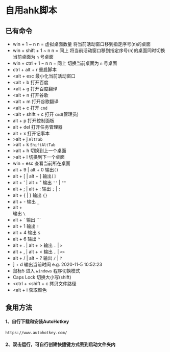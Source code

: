 # 自用ahk脚本

## 已有命令
- win + 1 ~ n
  n = 虚拟桌面数量
  将当前活动窗口移到指定序号(n)的桌面
- win + shift + 1 ~ n
  n = 同上
  将当前活动窗口移到指定序号(n)的桌面同时切换当前桌面为 `n` 号桌面
- win + ctrl + 1 ~ n
  n = 同上
  切换当前桌面为 `n` 号桌面
- ctrl + alt + r
  重启脚本
- <alt + esc
  最小化当前活动窗口
- <alt + b
  打开百度
- <alt + g
  打开百度翻译
- <alt + n
  打开谷歌
- <alt + m
  打开谷歌翻译
- <alt + c
  打开 `cmd`
- <alt + shift + c
  打开 `cmd`(管理员)
- alt + p
  打开控制面板
- alt + del
  打开任务管理器
- alt + x
  打开记事本
- \>alt + j
  `AltTab`
- \>alt + k
  `ShiftAltTab`
- \>alt + h
  切换到上一个桌面
- \>alt + l
  切换到下一个桌面
- win + esc
  查看当前所在桌面
- alt + 9 | alt + 0
  输出`()`
- alt + [ | alt + ]
  输出`[]`
- alt + ' | alt + "
  输出 `''` | `""`
- alt + ; | alt + :
  输出 `;` | `:`
- alt + { | }
  输出 `{}`
- alt + -
  输出 `_`
- alt + \
  输出 `\`
- alt + `
  输出 ```
- alt + 1
  输出 `!`
- alt + 4
  输出 `$`
- alt + 6
  输出 `^`
- alt + . | alt + >
  输出 `.` | `>`
- alt + , | alt + <
  输出  `,` | `<>`
- alt + / | alt + ?
  输出 `/` | `?`
- ] + d
  输出当前时间 e.g. 2020-11-5 10:52:23
- 鼠标5
  进入 `windows` 程序切换模式
- Caps Lock
  切换大小写(shift)
- <ctrl + <shift + c
  拷贝文件路径
- <alt + i
  获取颜色
## 食用方法
#### 1、自行下载和安装AutoHotkey
```
https://www.autohotkey.com/
```
#### 2、双击运行，可自行创建快捷键方式丢到启动文件夹内
